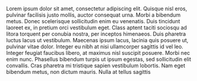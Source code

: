 Lorem ipsum dolor sit amet, consectetur adipiscing elit. Quisque nisl eros, 
pulvinar facilisis justo mollis, auctor consequat urna. Morbi a bibendum metus. 
Donec scelerisque sollicitudin enim eu venenatis. Duis tincidunt laoreet ex, 
in pretium orci vestibulum eget. Class aptent taciti sociosqu ad litora torquent
per conubia nostra, per inceptos himenaeos. Duis pharetra luctus lacus ut 
vestibulum. Maecenas ipsum lacus, lacinia quis posuere ut, pulvinar vitae dolor.
Integer eu nibh at nisi ullamcorper sagittis id vel leo. Integer feugiat 
faucibus libero, at maximus nisl suscipit posuere. Morbi nec enim nunc. 
Phasellus bibendum turpis ut ipsum egestas, sed sollicitudin elit convallis. 
Cras pharetra mi tristique sapien vestibulum lobortis. Nam eget bibendum metus, 
non dictum mauris. Nulla at tellus sagittis
